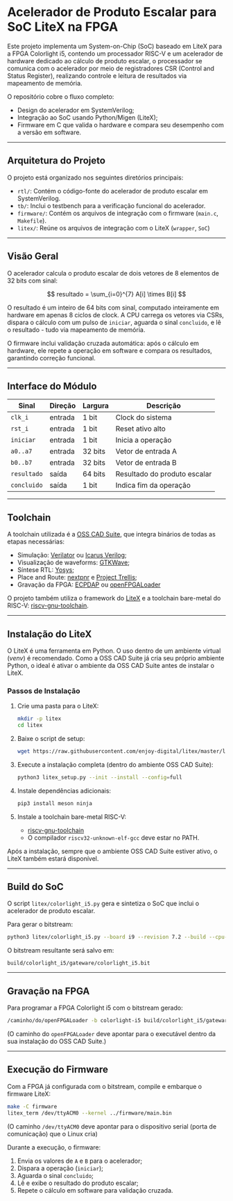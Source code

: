 # Acelerador de Produto Escalar para SoC LiteX na FPGA

Este projeto implementa um System-on-Chip (SoC) baseado em LiteX para a FPGA Colorlight i5, contendo um processador RISC-V e um acelerador de hardware dedicado ao cálculo de produto escalar, o processador se comunica com o acelerador por meio de registradores CSR (Control and Status Register), realizando controle e leitura de resultados via mapeamento de memória.

O repositório cobre o fluxo completo:
- Design do acelerador em SystemVerilog;
- Integração ao SoC usando Python/Migen (LiteX);
- Firmware em C que valida o hardware e compara seu desempenho com a versão em software.

---

## Arquitetura do Projeto

O projeto está organizado nos seguintes diretórios principais:

-   `rtl/`: Contém o código-fonte do acelerador de produto escalar em SystemVerilog.
-   `tb/`: Inclui o testbench para a verificação funcional do acelerador.
-   `firmware/`: Contém os arquivos de integração com o firmware (`main.c`, `Makefile`).
-   `litex/`: Reúne os arquivos de integração com o LiteX (`wrapper`, `SoC`) 


---

## Visão Geral

O acelerador calcula o produto escalar de dois vetores de 8 elementos de 32 bits com sinal:


$$
resultado = \sum_{i=0}^{7} A[i] \times B[i]
$$


O resultado é um inteiro de 64 bits com sinal, computado inteiramente em hardware em apenas 8 ciclos de clock. A CPU carrega os vetores via CSRs, dispara o cálculo com um pulso de `iniciar`, aguarda o sinal `concluido`, e lê o resultado - tudo via mapeamento de memória.

O firmware inclui validação cruzada automática: após o cálculo em hardware, ele repete a operação em software e compara os resultados, garantindo correção funcional.

---

## Interface do Módulo

| Sinal        | Direção | Largura | Descrição                              |
|---------------|----------|----------|----------------------------------------|
| `clk_i`       | entrada  | 1 bit    | Clock do sistema                       |
| `rst_i`       | entrada  | 1 bit    | Reset ativo alto                       |
| `iniciar`     | entrada  | 1 bit    | Inicia a operação                      |
| `a0..a7`      | entrada  | 32 bits  | Vetor de entrada A                     |
| `b0..b7`      | entrada  | 32 bits  | Vetor de entrada B                     |
| `resultado`   | saída    | 64 bits  | Resultado do produto escalar           |
| `concluido`      | saída    | 1 bit    | Indica fim da operação              |

---

## Toolchain
A toolchain utilizada é a [OSS CAD Suite](https://github.com/YosysHQ/oss-cad-suite-build), que integra binários de todas as etapas necessárias:
- Simulação: [Verilator](https://www.veripool.org/verilator/) ou [Icarus Verilog](https://steveicarus.github.io/iverilog/);
- Visualização de waveforms: [GTKWave](https://gtkwave.sourceforge.net/);
- Síntese RTL: [Yosys](https://github.com/YosysHQ/yosys);
- Place and Route: [nextpnr](https://github.com/YosysHQ/nextpnr) e [Project Trellis](https://github.com/YosysHQ/prjtrellis);
- Gravação da FPGA: [ECPDAP](https://github.com/adamgreig/ecpdap) ou [openFPGALoader](https://github.com/trabucayre/openFPGALoader)

 O projeto também utiliza o framework do [LiteX](https://github.com/enjoy-digital/litex) e a toolchain bare-metal do RISC-V: [riscv-gnu-toolchain](https://github.com/riscv-collab/riscv-gnu-toolchain/releases).

---

## Instalação do LiteX

O LiteX é uma ferramenta em Python. O uso dentro de um ambiente virtual (*venv*) é recomendado.
Como a OSS CAD Suite já cria seu próprio ambiente Python, o ideal é ativar o ambiente da OSS CAD Suite antes de instalar o LiteX.

### Passos de Instalação

1. Crie uma pasta para o LiteX:
   ```bash
   mkdir -p litex
   cd litex
   ```

2. Baixe o script de setup:
   ```bash
   wget https://raw.githubusercontent.com/enjoy-digital/litex/master/litex_setup.py
   ```

3. Execute a instalação completa (dentro do ambiente OSS CAD Suite):
   ```bash
   python3 litex_setup.py --init --install --config=full
   ```

4. Instale dependências adicionais:
   ```bash
   pip3 install meson ninja
   ```

5. Instale a toolchain bare-metal RISC-V:
   - [riscv-gnu-toolchain](https://github.com/riscv-collab/riscv-gnu-toolchain/releases)
   - O compilador `riscv32-unknown-elf-gcc` deve estar no PATH.

Após a instalação, sempre que o ambiente OSS CAD Suite estiver ativo, o LiteX também estará disponível.

---

## Build do SoC

O script `litex/colorlight_i5.py` gera e sintetiza o SoC que inclui o acelerador de produto escalar.

Para gerar o bitstream:

```bash
python3 litex/colorlight_i5.py --board i9 --revision 7.2 --build --cpu-type picorv32
```

O bitstream resultante será salvo em:

```
build/colorlight_i5/gateware/colorlight_i5.bit
```

---

## Gravação na FPGA

Para programar a FPGA Colorlight i5 com o bitstream gerado:

```bash
/caminho/do/openFPGALoader -b colorlight-i5 build/colorlight_i5/gateware/colorlight_i5.bit
```

(O caminho do `openFPGALoader` deve apontar para o executável dentro da sua instalação do OSS CAD Suite.)

---

## Execução do Firmware

Com a FPGA já configurada com o bitstream, compile e embarque o firmware LiteX:

```bash
make -C firmware
litex_term /dev/ttyACM0 --kernel ../firmware/main.bin
```
(O caminho  `/dev/ttyACM0` deve apontar para o dispositivo serial (porta de comunicação) que o Linux cria)

Durante a execução, o firmware:
1. Envia os valores de `A` e `B` para o acelerador;
2. Dispara a operação (`iniciar`);
3. Aguarda o sinal `concluido`;
4. Lê e exibe o resultado do produto escalar;
5. Repete o cálculo em software para validação cruzada.
